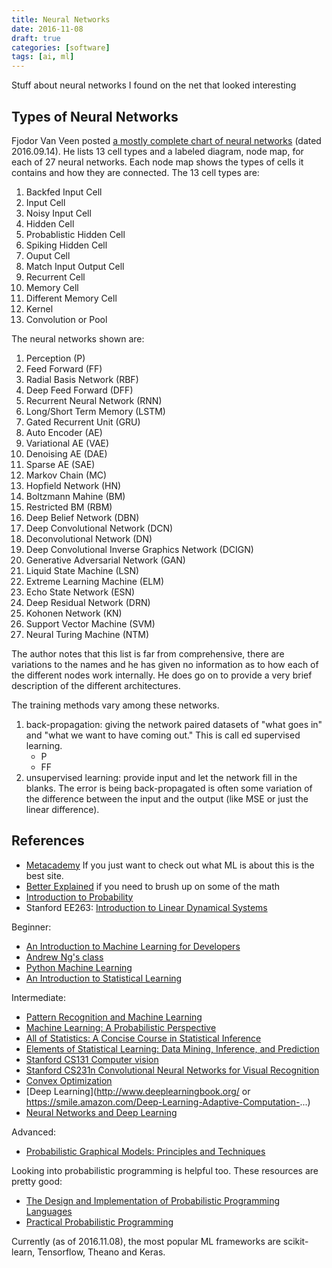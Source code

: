 ```yaml
---
title: Neural Networks
date: 2016-11-08
draft: true
categories: [software]
tags: [ai, ml]
---
```


Stuff about neural networks I found on the net that looked interesting
<!--more-->

## Types of Neural Networks

Fjodor Van Veen posted [a mostly complete chart of neural networks](http://www.asimovinstitute.org/neural-network-zoo/#) (dated 2016.09.14). He lists 13 cell types and a labeled diagram, node map, for each of 27 neural networks. Each node map shows the types of cells it contains and how they are connected. The 13 cell types are:

1. Backfed Input Cell
1. Input Cell
1. Noisy Input Cell
1. Hidden Cell
1. Probablistic Hidden Cell
1. Spiking Hidden Cell
1. Ouput Cell
1. Match Input Output Cell
1. Recurrent Cell
1. Memory Cell
1. Different Memory Cell
1. Kernel
1. Convolution or Pool

The neural networks shown are:

1. Perception (P)
1. Feed Forward (FF)
1. Radial Basis Network (RBF)
1. Deep Feed Forward (DFF)
1. Recurrent Neural Network (RNN)
1. Long/Short Term Memory (LSTM)
1. Gated Recurrent Unit (GRU)
1. Auto Encoder (AE)
1. Variational AE (VAE)
1. Denoising AE (DAE)
1. Sparse AE (SAE)
1. Markov Chain (MC)
1. Hopfield Network (HN)
1. Boltzmann Mahine (BM)
1. Restricted BM (RBM)
1. Deep Belief Network (DBN)
1. Deep Convolutional Network (DCN)
1. Deconvolutional Network (DN)
1. Deep Convolutional Inverse Graphics Network (DCIGN)
1. Generative Adversarial Network (GAN)
1. Liquid State Machine (LSN)
1. Extreme Learning Machine (ELM)
1. Echo State Network (ESN)
1. Deep Residual Network (DRN)
1. Kohonen Network (KN)
1. Support Vector Machine (SVM)
1. Neural Turing Machine (NTM)

The author notes that this list is far from comprehensive, there are variations to the names and he has given no information as to how each of the different nodes work internally. He does go on to provide a very brief description of the different architectures.

The training methods vary among these networks.

1. back-propagation: giving the network paired datasets of "what goes in" and "what we want to have coming out." This is call ed supervised learning.
   - P
   - FF
1. unsupervised learning: provide input and let the network fill in the blanks. The error is being back-propagated is often some variation of the difference between the input and the output (like MSE or just the linear difference).

## References

- [Metacademy](http://metacademy.org) If you just want to check out what ML is about this is the best site.
- [Better Explained](https://betterexplained.com/) if you need to brush up on some of the math
- [Introduction to Probability](https://smile.amazon.com/Introduction-Probability-Chapman-St...)
- Stanford EE263: [Introduction to Linear Dynamical Systems](http://ee263.stanford.edu/)

Beginner:

- [An Introduction to Machine Learning for Developers](http://blog.algorithmia.com/introduction-machine-learning-developers/)
- [Andrew Ng's class](http://cs229.stanford.edu)
- [Python Machine Learning](https://smile.amazon.com/Python-Machine-Learning-Sebastian-R...)
- [An Introduction to Statistical Learning](https://smile.amazon.com/Introduction-Statistical-Learning-A...)

Intermediate:

- [Pattern Recognition and Machine Learning](https://smile.amazon.com/Pattern-Recognition-Learning-Inform...)
- [Machine Learning: A Probabilistic Perspective](https://smile.amazon.com/Machine-Learning-Probabilistic-Pers...)
- [All of Statistics: A Concise Course in Statistical Inference](https://smile.amazon.com/gp/product/0387402721/)
- [Elements of Statistical Learning: Data Mining, Inference, and Prediction](https://smile.amazon.com/gp/product/0387848576)
- [Stanford CS131 Computer vision](http://vision.stanford.edu/teaching/cs131_fall1617/)
- [Stanford CS231n Convolutional Neural Networks for Visual Recognition](http://cs231n.github.io/)
- [Convex Optimization](https://smile.amazon.com/Convex-Optimization-Stephen-Boyd/dp...)
- [Deep Learning](http://www.deeplearningbook.org/ or https://smile.amazon.com/Deep-Learning-Adaptive-Computation-...)
- [Neural Networks and Deep Learning](http://neuralnetworksanddeeplearning.com/)

Advanced:

- [Probabilistic Graphical Models: Principles and Techniques](https://smile.amazon.com/Probabilistic-Graphical-Models-Prin...)

Looking into probabilistic programming is helpful too. These resources are pretty good:

- [The Design and Implementation of Probabilistic Programming Languages](http://dippl.org)
- [Practical Probabilistic Programming](https://smile.amazon.com/Practical-Probabilistic-Programming...)

Currently (as of 2016.11.08), the most popular ML frameworks are scikit-learn, Tensorflow, Theano and Keras.
